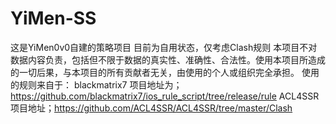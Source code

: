 # YiMen-SS
这是YiMen0v0自建的策略项目
目前为自用状态，仅考虑Clash规则
本项目不对数据内容负责，包括但不限于数据的真实性、准确性、合法性。使用本项目所造成的一切后果，与本项目的所有贡献者无关，由使用的个人或组织完全承担。
使用的规则来自于：
blackmatrix7 项目地址为；https://github.com/blackmatrix7/ios_rule_script/tree/release/rule
ACL4SSR 项目地址；https://github.com/ACL4SSR/ACL4SSR/tree/master/Clash
